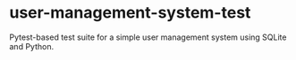 # user-management-system-test
Pytest-based test suite for a simple user management system using SQLite and Python.
